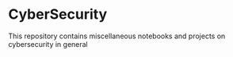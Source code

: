 # CyberSecurity
This repository contains miscellaneous notebooks and projects on cybersecurity in general 
